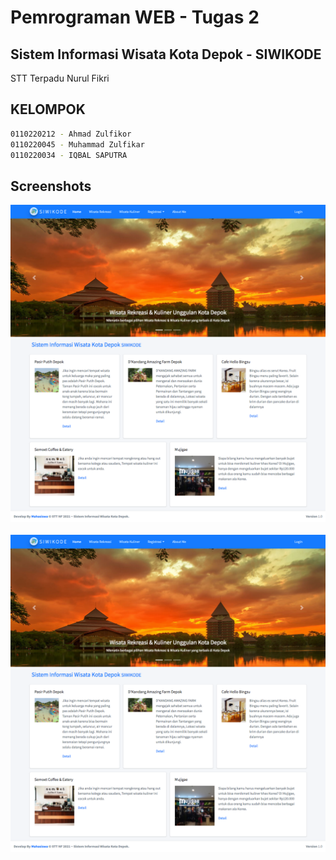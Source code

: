 # Pemrograman WEB - Tugas 2
## Sistem Informasi Wisata Kota Depok - SIWIKODE
STT Terpadu Nurul Fikri

## KELOMPOK 

```bash
0110220212 - Ahmad Zulfikor
0110220045 - Muhammad Zulfikar
0110220034 - IQBAL SAPUTRA
```

## Screenshots
![picture](dist/img/ss/ss1.png)  
 \
![picture](dist/img/ss/ss1.png)
